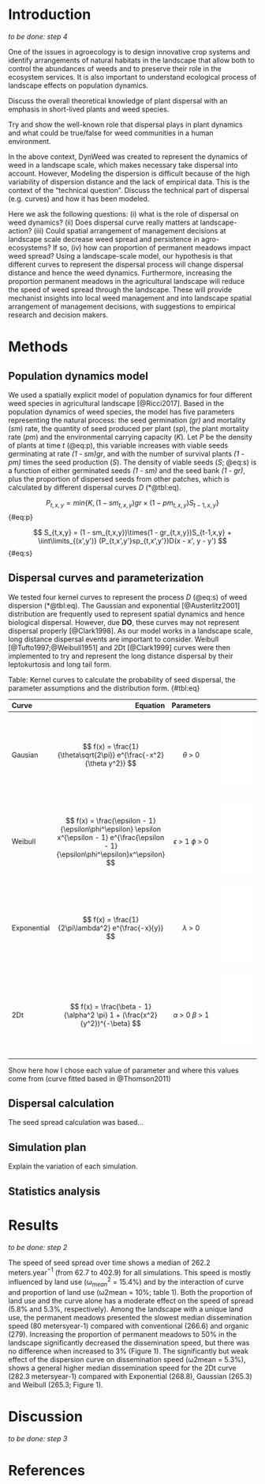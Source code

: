 <!-- to render this file into a pdf: Rscript -e "rmarkdown::render('manuscript.Rmd')" -->
# Introduction

*to be done: step 4*

One of the issues in agroecology is to design innovative crop systems and identify arrangements of natural habitats in the landscape that allow both to control the abundances of weeds and to preserve their role in the ecosystem services.
It is also important to understand ecological process of landscape effects on population dynamics.

Discuss the overall theoretical knowledge of plant dispersal with an emphasis in short-lived plants and weed species.

Try and show the well-known role that dispersal plays in plant dynamics and what could be true/false for weed communities in a human environment.

In the above context, DynWeed was created to represent the dynamics of weed in a landscape scale, which makes necessary take dispersal into account. However, Modeling the dispersion is difficult because of the high variability of dispersion distance and the lack of empirical data. This is the context of the “technical question”. Discuss the technical part of dispersal (e.g. curves) and how it has been modeled.
<!--*Relatively small differences in the shapes of tails can have large effects on rates of population spread (Clark 1998)*.-->

Here we ask the following questions: (i) what is the role of dispersal on weed dynamics? (ii) Does dispersal curve really matters at landscape-action? (iii) Could spatial arrangement of management decisions at landscape scale decrease weed spread and persistence in agro-ecosystems? If so, (iv) how can proportion of permanent meadows impact weed spread? Using a landscape-scale model, our hypothesis is that different curves to represent the dispersal process will change dispersal distance and hence the weed dynamics.
Furthermore, increasing the proportion permanent meadows in the agricultural landscape will reduce the speed of weed spread through the landscape.
These will provide mechanist insights into local weed management and into landscape spatial arrangement of management decisions, with suggestions to empirical research and decision makers.

# Methods

## Population dynamics model

We used a spatially explicit model of population dynamics for four different weed species in agricultural landscape [@Ricci2017].
Based in the population dynamics of weed species, the model has five parameters representing the natural process: the seed germination *(gr)* and mortality (*sm*) rate, the quantity of seed produced per plant (*sp*), the plant mortality rate (*pm*) and the environmental carrying capacity (*K*).
Let *P* be the density of plants at time *t* (@eq:p), this variable increases with viable seeds germinating at rate *(1 - sm)gr*, and with the number of survival plants *(1 - pm)* times the seed production (*S*).
The density of viable seeds (*S*; @eq:s) is a function of either germinated seeds *(1 - sm)* and the seed bank *(1 - gr)*, plus the proportion of dispersed seeds from other patches, which is calculated by different dispersal curves *D* (\*@tbl:eq).

$$ P_{t,x,y} = min\{K,(1 - sm_{t,x,y})gr\times(1 - pm_{t,x,y})S_{t-1,x,y}\} $$ {#eq:p}

$$ S_{t,x,y} = (1 - sm_{t,x,y})\times(1 - gr_{t,x,y})S_{t-1,x,y} + \iint\limits_{(x',y')} (P_{t,x',y'}sp_{t,x',y'})D(x - x', y - y') $$ {#eq:s}

## Dispersal curves and parameterization

We tested four kernel curves to represent the process *D* (@eq:s) of weed dispersion (\*@tbl:eq).
The Gaussian and exponential [@Austerlitz2001] distribution are frequently used to represent spatial dynamics and hence biological dispersal. However, due **DO**, these curves may not represent dispersal properly [@Clark1998].
As our model works in a landscape scale, long distance dispersal events are important to consider.
Weibull [@Tufto1997;@Weibull1951] and 2Dt [@Clark1999] curves were then implemented to try and represent the long distance dispersal by their leptokurtosis and long tail form.

Table: Kernel curves to calculate the probability of seed dispersal, the parameter assumptions and the distribution form. {#tbl:eq}

| Curve       |  Equation | Parameters | Distribution |
|:------------|----------:|:----------:|:------------:|
| Gausian     | $$ f(x) = \frac{1}{\theta\sqrt{2\pi}} e^{\frac{-x^2}{\theta y^2}} $$ | $\theta$ > 0 | ![](figure/gaussian.pdf){width=65%} |
| Weibull  | $$ f(x) = \frac{\epsilon - 1}{\epsilon\phi^\epsilon} \epsilon x^{\epsilon - 1} e^{\frac{\epsilon - 1}{\epsilon\phi^\epsilon}x^\epsilon} $$ | $\epsilon$ > 1   $\phi$ > 0 | ![](figure/weibull.pdf){width=65%} |
| Exponential | $$ f(x) = \frac{1}{2\pi\lambda^2} e^{\frac{-x}{y}} $$ | $\lambda$ > 0 | ![](figure/exponential.pdf){width=65%} |
| 2Dt | $$ f(x) = \frac{\beta - 1}{\alpha^2 \pi} 1 + (\frac{x^2}{y^2})^{-\beta} $$ | $\alpha$ > 0   $\beta$ > 1 | ![](figure/2dt.pdf){width=65%} |

Show here how I chose each value of parameter and where this values come from (curve fitted based in @Thomson2011)

## Dispersal calculation

The seed spread calculation was based...

## Simulation plan

Explain the variation of each simulation.

## Statistics analysis

# Results

*to be done: step 2*

The speed of seed spread over time shows a median of 262.2 meters.year$^{-1}$ (from 62.7 to 402.9) for all simulations. This speed is mostly influenced by land use (ω$^2_{mean}$ = 15.4%) and by the interaction of curve and proportion of land use (ω2mean = 10%; table 1). Both the proportion of land use and the curve alone has a moderate effect on the speed of spread (5.8% and 5.3%, respectively).
Among the landscape with a unique land use, the permanent meadows presented the slowest median dissemination speed (80 metersyear-1) compared with conventional (266.6) and organic (279). Increasing the proportion of permanent meadows to 50% in the landscape significantly decreased the dissemination speed, but there was no difference when increased to 3% (Figure 1).
The significantly but weak effect of the dispersion curve on dissemination speed (ω2mean = 5.3%), shows a general higher median dissemination speed for the 2Dt curve (282.3 metersyear-1) compared with Exponential (268.8), Gaussian (265.3) and Weibull (265.3; Figure 1).

# Discussion

*to be done: step 3*

# References
